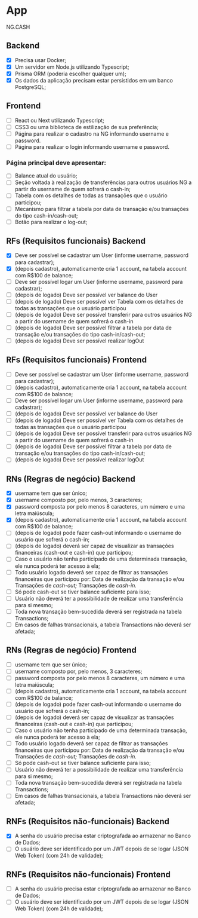 # App

NG.CASH

## Backend

- [x] Precisa usar Docker;
- [x] Um servidor em Node.js utilizando Typescript;
- [x] Prisma ORM (poderia escolher qualquer um);
- [x] Os dados da aplicação precisam estar persistidos em um banco PostgreSQL;

## Frontend

- [ ] React ou Next utilizando Typescript;
- [ ] CSS3 ou uma biblioteca de estilização de sua preferência;
- [ ] Página para realizar o cadastro na NG informando username e password.
- [ ] Página para realizar o login informando username e password.

### Página principal deve apresentar:

- [ ] Balance atual do usuário;
- [ ] Seção voltada à realização de transferências para outros usuários NG a partir do username de quem sofrerá o cash-in;
- [ ] Tabela com os detalhes de todas as transações que o usuário participou;
- [ ] Mecanismo para filtrar a tabela por data de transação e/ou transações do tipo cash-in/cash-out;
- [ ] Botão para realizar o log-out;

## RFs (Requisitos funcionais) Backend

- [x] Deve ser possível se cadastrar um User (informe username, password para cadastrar);
- [x] (depois cadastro), automaticamente cria 1 account, na tabela account com R$100 de balance;
- [ ] Deve ser possível logar um User (informe username, password para cadastrar);
- [ ] (depois de logado) Deve ser possível ver balance do User
- [ ] (depois de logado) Deve ser possível ver Tabela com os detalhes de todas as transações que o usuário participou
- [ ] (depois de logado) Deve ser possível transferir para outros usuários NG a partir do username de quem sofrerá o cash-in
- [ ] (depois de logado) Deve ser possível filtrar a tabela por data de transação e/ou transações do tipo cash-in/cash-out;
- [ ] (depois de logado) Deve ser possível realizar logOut

## RFs (Requisitos funcionais) Frontend

- [ ] Deve ser possível se cadastrar um User (informe username, password para cadastrar);
- [ ] (depois cadastro), automaticamente cria 1 account, na tabela account com R$100 de balance;
- [ ] Deve ser possível logar um User (informe username, password para cadastrar);
- [ ] (depois de logado) Deve ser possível ver balance do User
- [ ] (depois de logado) Deve ser possível ver Tabela com os detalhes de todas as transações que o usuário participou
- [ ] (depois de logado) Deve ser possível transferir para outros usuários NG a partir do username de quem sofrerá o cash-in
- [ ] (depois de logado) Deve ser possível filtrar a tabela por data de transação e/ou transações do tipo cash-in/cash-out;
- [ ] (depois de logado) Deve ser possível realizar logOut

## RNs (Regras de negócio) Backend

- [x] username tem que ser único;
- [x] username composto por, pelo menos, 3 caracteres;
- [x] password composta por pelo menos 8 caracteres, um número e uma letra maiúscula;
- [x] (depois cadastro), automaticamente cria 1 account, na tabela account com R$100 de balance;
- [ ] (depois de logado) pode fazer cash-out informando o username do usuário que sofrerá o cash-in;
- [ ] (depois de logado) deverá ser capaz de visualizar as transações financeiras (cash-out e cash-in) que participou;
- [ ] Caso o usuário não tenha participado de uma determinada transação, ele nunca poderá ter acesso à ela;
- [ ] Todo usuário logado deverá ser capaz de filtrar as transações financeiras que participou por:
      Data de realização da transação
      e/ou
      Transações de _cash-out;_
      Transações de _cash-in._
- [ ] Só pode cash-out se tiver balance suficiente para isso;
- [ ] Usuário não deverá ter a possibilidade de realizar uma transferência para si mesmo;
- [ ] Toda nova transação bem-sucedida deverá ser registrada na tabela Transactions;
- [ ] Em casos de falhas transacionais, a tabela Transactions não deverá ser afetada;

## RNs (Regras de negócio) Frontend

- [ ] username tem que ser único;
- [ ] username composto por, pelo menos, 3 caracteres;
- [ ] password composta por pelo menos 8 caracteres, um número e uma letra maiúscula;
- [ ] (depois cadastro), automaticamente cria 1 account, na tabela account com R$100 de balance;
- [ ] (depois de logado) pode fazer cash-out informando o username do usuário que sofrerá o cash-in;
- [ ] (depois de logado) deverá ser capaz de visualizar as transações financeiras (cash-out e cash-in) que participou;
- [ ] Caso o usuário não tenha participado de uma determinada transação, ele nunca poderá ter acesso à ela;
- [ ] Todo usuário logado deverá ser capaz de filtrar as transações financeiras que participou por:
      Data de realização da transação
      e/ou
      Transações de _cash-out;_
      Transações de _cash-in._
- [ ] Só pode cash-out se tiver balance suficiente para isso;
- [ ] Usuário não deverá ter a possibilidade de realizar uma transferência para si mesmo;
- [ ] Toda nova transação bem-sucedida deverá ser registrada na tabela Transactions;
- [ ] Em casos de falhas transacionais, a tabela Transactions não deverá ser afetada;

## RNFs (Requisitos não-funcionais) Backend

- [x] A senha do usuário precisa estar criptografada ao armazenar no Banco de Dados;
- [ ] O usuário deve ser identificado por um JWT depois de se logar (JSON Web Token) (com 24h de validade);

## RNFs (Requisitos não-funcionais) Frontend

- [ ] A senha do usuário precisa estar criptografada ao armazenar no Banco de Dados;
- [ ] O usuário deve ser identificado por um JWT depois de se logar (JSON Web Token) (com 24h de validade);
